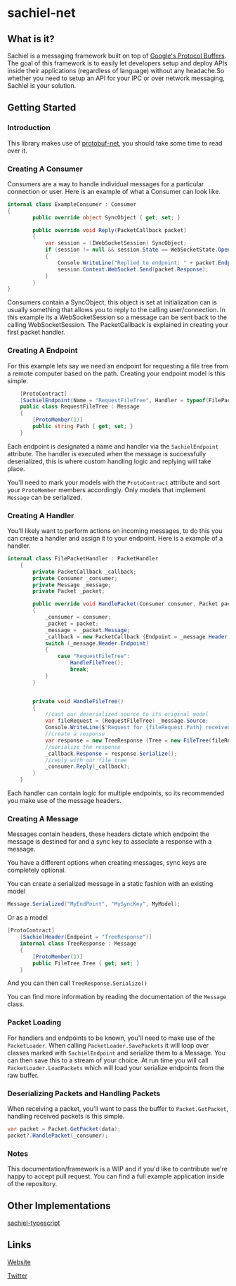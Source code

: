 # sachiel-net

## What is it?

Sachiel is a messaging framework built on top of [Google's Protocol Buffers](https://developers.google.com/protocol-buffers/). The goal of this framework is to easily let developers setup and deploy APIs inside their applications (regardless of language) without any headache.So whether you need to setup an API for your IPC or over network messaging, Sachiel is your solution.


## Getting Started 

### Introduction

This library makes use of [protobuf-net](https://github.com/mgravell/protobuf-net), you should take some time to read over it.


### Creating A Consumer 

Consumers are a way to handle individual messages for a particular connection or user. Here is an example of what a Consumer can look like.

```csharp
internal class ExampleConsumer : Consumer
{
        public override object SyncObject { get; set; }

        public override void Reply(PacketCallback packet)
        {
            var session = (IWebSocketSession) SyncObject;
            if (session != null && session.State == WebSocketState.Open)
            {
                Console.WriteLine("Replied to endpoint: " + packet.Endpoint);
                session.Context.WebSocket.Send(packet.Response);
            }
        }
}
```

Consumers contain a SyncObject, this object is set at initialization can is usually something that allows you to reply to the calling user/connection. In this example its a WebSocketSession so a message can be sent back to the calling WebSocketSession. The PacketCallback is explained in creating your first packet handler.


### Creating A Endpoint

For this example lets say we need an endpoint for requesting a file tree from a remote computer based on the path. Creating your endpoint model is this simple.

```csharp
    [ProtoContract]
    [SachielEndpoint(Name = "RequestFileTree", Handler = typeof(FilePacketHandler))]
    public class RequestFileTree : Message
    {
        [ProtoMember(1)]
        public string Path { get; set; }
    }
```

Each endpoint is designated a name and handler via the ```SachielEndpoint``` attribute. The handler is executed when the message is successfully deserialized, this is where custom handling logic and replying will take place.

You'll need to mark your models with the ```ProtoContract``` attribute and sort your ```ProtoMember``` members accordingly. Only models that implement ```Message``` can be serialized.


### Creating A Handler

You'll likely want to perform actions on incoming messages, to do this you can create a handler and assign it to your endpoint. Here is a example of a handler.

```csharp
internal class FilePacketHandler : PacketHandler
    {
        private PacketCallback _callback;
        private Consumer _consumer;
        private Message _message;
        private Packet _packet;

        public override void HandlePacket(Consumer consumer, Packet packet)
        {
            _consumer = consumer;
            _packet = packet;
            _message = _packet.Message;
            _callback = new PacketCallback {Endpoint = _message.Header.Endpoint };
            switch (_message.Header.Endpoint)
            {
                case "RequestFileTree":
                    HandleFileTree();
                    break;
            }
        }


        private void HandleFileTree()
        {
            //cast our deserialized source to its original model
            var fileRequest = (RequestFileTree) _message.Source;
            Console.WriteLine($"Request for {fileRequest.Path} received");
            //create a response
            var response = new TreeResponse {Tree = new FileTree(fileRequest.Path)};
            //serialize the response
            _callback.Response = response.Serialize();
            //reply with our file tree
            _consumer.Reply(_callback);
        }
    }
```

Each handler can contain logic for multiple endpoints, so its recommended you make use of the message headers. 


### Creating A Message

Messages contain headers, these headers dictate which endpoint the message is destined for and a sync key to associate a response with a message. 

You have a different options when creating messages, sync keys are completely optional. 

You can create a serialized message in a static fashion with an existing model

```csharp
Message.Serialized("MyEndPoint", "MySyncKey", MyModel);
```

Or as a model

```csharp
[ProtoContract]
    [SachielHeader(Endpoint = "TreeResponse")]
    internal class TreeResponse : Message
    {
        [ProtoMember(1)]
        public FileTree Tree { get; set; }
    }
```

And you can then call ```TreeResponse.Serialize()```

You can find more information by reading the documentation of the ```Message``` class. 

### Packet Loading

For handlers and endpoints to be known, you'll need to make use of the ```PacketLoader```. When calling ```PacketLoader.SavePackets``` it will loop over classes marked with ```SachielEndpoint``` and serialize them to a Message. You can then save this to a stream of your choice. At run time you will call ```PacketLoader.LoadPackets``` which will load your serialize endpoints from the raw buffer.


### Deserializing Packets and Handling Packets

When receiving a packet, you'll want to pass the buffer to ```Packet.GetPacket```, handling received packets is this simple.

```csharp
var packet = Packet.GetPacket(data);
packet?.HandlePacket(_consumer);
```

### Notes

This documentation/framework is a WIP and if you'd like to contribute we're happy to accept pull request. You can find a full example application inside of the repository.


## Other Implementations 

[sachiel-typescript](https://github.com/RainwayApp/sachiel-ts)


## Links

[Website](https://rainway.io/)

[Twitter](https://twitter.com/rainwayapp)





